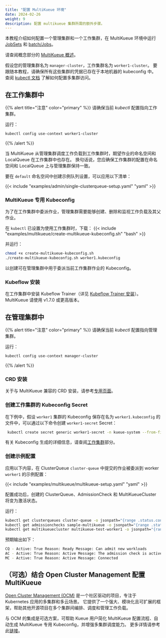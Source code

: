 ```yaml
---
title: "配置 MultiKueue 环境"
date: 2024-02-26
weight: 9
description: 配置 multikueue 集群所需的额外步骤。
---
```


本教程介绍如何配置一个管理集群和一个工作集群，在 MultiKueue 环境中运行 [JobSets](/docs/tasks/run_jobsets/#jobset-definition) 和 [batch/Jobs](/docs/tasks/run_jobs/#1-define-the-job)。

请查阅概念部分的 [MultiKueue 概述](/docs/concepts/multikueue/)。

假设您的管理集群名为 `manager-cluster`，工作集群名为 `worker1-cluster`。
要跟随本教程，请确保所有这些集群的凭据已存在于本地机器的 kubeconfig 中。
查阅 [kubectl 文档](https://kubernetes.io/docs/tasks/access-application-cluster/configure-access-multiple-clusters/) 了解如何配置多集群访问。

## 在工作集群中

{{% alert title="注意" color="primary" %}}
请确保当前 _kubectl_ 配置指向工作集群。

运行：
```bash
kubectl config use-context worker1-cluster
```
{{% /alert %}}

当 MultiKueue 从管理集群调度工作负载到工作集群时，期望作业的命名空间和 LocalQueue 在工作集群中也存在。
换句话说，您应确保工作集群的配置在命名空间和 LocalQueue 上与管理集群保持一致。

要在 `default` 命名空间中创建示例队列设置，可以应用以下清单：

{{< include "examples/admin/single-clusterqueue-setup.yaml" "yaml" >}}

### MultiKueue 专用 Kubeconfig

为了在工作集群中委派作业，管理集群需要能够创建、删除和监视工作负载及其父作业。

在 `kubectl` 已设置为使用工作集群时，下载：
{{< include "examples/multikueue/create-multikueue-kubeconfig.sh" "bash" >}}

并运行：

```bash
chmod +x create-multikueue-kubeconfig.sh
./create-multikueue-kubeconfig.sh worker1.kubeconfig
```

以创建可在管理集群中用于委派当前工作集群作业的 Kubeconfig。

### Kubeflow 安装

在工作集群中安装 Kubeflow Trainer（详见 [Kubeflow Trainer 安装](https://www.kubeflow.org/docs/components/training/installation/)）。MultiKueue 请使用 v1.7.0 或更高版本。

## 在管理集群中

{{% alert title="注意" color="primary" %}}
请确保当前 _kubectl_ 配置指向管理集群。

运行：
```bash
kubectl config use-context manager-cluster
```
{{% /alert %}}

### CRD 安装

关于与 MultiKueue 兼容的 CRD 安装，请参考[专用页面](/docs/tasks/run/multikueue/)。

### 创建工作集群的 Kubeconfig Secret

在下例中，假设 `worker1` 集群的 Kubeconfig 保存在名为 `worker1.kubeconfig` 的文件中，可以通过以下命令创建 `worker1-secret` Secret：

```bash
 kubectl create secret generic worker1-secret -n kueue-system --from-file=kubeconfig=worker1.kubeconfig
```

有关 Kubeconfig 生成的详细信息，请查阅[工作集群](#multikueue-specific-kubeconfig)部分。

### 创建示例配置

应用以下内容，在 ClusterQueue `cluster-queue` 中提交的作业被委派到 worker `worker1` 的示例配置：

{{< include "examples/multikueue/multikueue-setup.yaml" "yaml" >}}

配置成功后，创建的 ClusterQueue、AdmissionCheck 和 MultiKueueCluster 将变为激活状态。

运行：
```bash
kubectl get clusterqueues cluster-queue -o jsonpath="{range .status.conditions[?(@.type == \"Active\")]}CQ - Active: {@.status} Reason: {@.reason} Message: {@.message}{'\n'}{end}"
kubectl get admissionchecks sample-multikueue -o jsonpath="{range .status.conditions[?(@.type == \"Active\")]}AC - Active: {@.status} Reason: {@.reason} Message: {@.message}{'\n'}{end}"
kubectl get multikueuecluster multikueue-test-worker1 -o jsonpath="{range .status.conditions[?(@.type == \"Active\")]}MC - Active: {@.status} Reason: {@.reason} Message: {@.message}{'\n'}{end}"
```

预期输出如下：
```bash
CQ - Active: True Reason: Ready Message: Can admit new workloads
AC - Active: True Reason: Active Message: The admission check is active
MC - Active: True Reason: Active Message: Connected
```

## （可选）结合 Open Cluster Management 配置 MultiKueue

[Open Cluster Management (OCM)](https://open-cluster-management.io/) 是一个社区驱动的项目，专注于 Kubernetes 应用的多集群和多云场景。
它提供了一个强大、模块化且可扩展的框架，帮助其他开源项目在多个集群间编排、调度和管理工作负载。

与 OCM 的集成是可选方案，可帮助 Kueue 用户简化 MultiKueue 配置流程、自动生成 MultiKueue 专用 Kubeconfig，并增强多集群调度能力。
更多详情请参考此[链接](https://github.com/open-cluster-management-io/ocm/tree/main/solutions/kueue-admission-check)。
